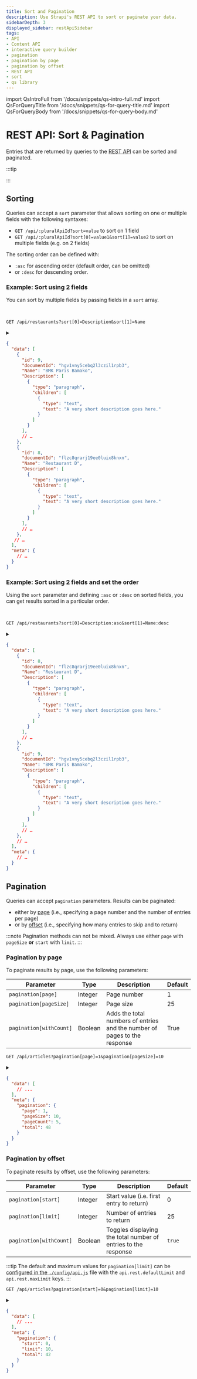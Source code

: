 ```yaml
---
title: Sort and Pagination
description: Use Strapi's REST API to sort or paginate your data.
sidebarDepth: 3
displayed_sidebar: restApiSidebar
tags:
- API
- Content API
- interactive query builder
- pagination
- pagination by page
- pagination by offset
- REST API
- sort
- qs library
---
```


import QsIntroFull from '/docs/snippets/qs-intro-full.md'
import QsForQueryTitle from '/docs/snippets/qs-for-query-title.md'
import QsForQueryBody from '/docs/snippets/qs-for-query-body.md'

# REST API: Sort & Pagination

Entries that are returned by queries to the [REST API](/dev-docs/api/rest) can be sorted and paginated.

:::tip

<QsIntroFull />

:::

## Sorting

Queries can accept a `sort` parameter that allows sorting on one or multiple fields with the following syntaxes:

- `GET /api/:pluralApiId?sort=value` to sort on 1 field
- `GET /api/:pluralApiId?sort[0]=value1&sort[1]=value2` to sort on multiple fields (e.g. on 2 fields)

The sorting order can be defined with:

- `:asc` for ascending order (default order, can be omitted)
- or `:desc` for descending order.


### Example: Sort using 2 fields

You can sort by multiple fields by passing fields in a `sort` array.

<br />

<ApiCall>
<Request title="Example request: Sort using 2 fields">

`GET /api/restaurants?sort[0]=Description&sort[1]=Name`

</Request>

<details>
<summary><QsForQueryTitle /></summary>

<QsForQueryBody />

```js
const qs = require('qs');
const query = qs.stringify({
  sort: ['Description', 'Name'],
}, {
  encodeValuesOnly: true, // prettify URL
});

await request(`/api/restaurants?${query}`);
```

</details>

<Response title="Example response">

```json
{
  "data": [
    {
      "id": 9,
      "documentId": "hgv1vny5cebq2l3czil1rpb3",
      "Name": "BMK Paris Bamako",
      "Description": [
        {
          "type": "paragraph",
          "children": [
            {
              "type": "text",
              "text": "A very short description goes here."
            }
          ]
        }
      ],
      // …
    },
    {
      "id": 8,
      "documentId": "flzc8qrarj19ee0luix8knxn",
      "Name": "Restaurant D",
      "Description": [
        {
          "type": "paragraph",
          "children": [
            {
              "type": "text",
              "text": "A very short description goes here."
            }
          ]
        }
      ],
      // …
    },
   // … 
  ],
  "meta": {
    // …
  }
}
```

</Response>
</ApiCall>

### Example: Sort using 2 fields and set the order

Using the `sort` parameter and defining `:asc` or  `:desc` on sorted fields, you can get results sorted in a particular order.

<br />

<ApiCall>
<Request title="Example request: Sort using 2 fields and set the order">

`GET /api/restaurants?sort[0]=Description:asc&sort[1]=Name:desc`

</Request>

<details>
<summary><QsForQueryTitle /></summary>

<QsForQueryBody />

```js
const qs = require('qs');
const query = qs.stringify({
  sort: ['Description:asc', 'Name:desc'],
}, {
  encodeValuesOnly: true, // prettify URL
});

await request(`/api/restaurants?${query}`);
```

</details>

<Response title="Example response">

```json
{
  "data": [
    {
      "id": 8,
      "documentId": "flzc8qrarj19ee0luix8knxn",
      "Name": "Restaurant D",
      "Description": [
        {
          "type": "paragraph",
          "children": [
            {
              "type": "text",
              "text": "A very short description goes here."
            }
          ]
        }
      ],
      // …
    },
    {
      "id": 9,
      "documentId": "hgv1vny5cebq2l3czil1rpb3",
      "Name": "BMK Paris Bamako",
      "Description": [
        {
          "type": "paragraph",
          "children": [
            {
              "type": "text",
              "text": "A very short description goes here."
            }
          ]
        }
      ],
      // …
    },
    // …
  ],
  "meta": {
    // …
  }
}
```

</Response>

</ApiCall>

## Pagination

Queries can accept `pagination` parameters. Results can be paginated:

- either by [page](#pagination-by-page) (i.e., specifying a page number and the number of entries per page)
- or by [offset](#pagination-by-offset) (i.e., specifying how many entries to skip and to return)

:::note
Pagination methods can not be mixed. Always use either `page` with `pageSize` **or** `start` with `limit`.
:::

### Pagination by page

To paginate results by page, use the following parameters:

| Parameter               | Type    | Description                                                               | Default |
| ----------------------- | ------- | ------------------------------------------------------------------------- | ------- |
| `pagination[page]`      | Integer | Page number                                                               | 1       |
| `pagination[pageSize]`  | Integer | Page size                                                                 | 25      |
| `pagination[withCount]` | Boolean | Adds the total numbers of entries and the number of pages to the response | True    |

<ApiCall>
<Request title="Example request: Return only 10 entries on page 1">

`GET /api/articles?pagination[page]=1&pagination[pageSize]=10`

</Request>

<details>
<summary><QsForQueryTitle /></summary>

<QsForQueryBody />

```js
const qs = require('qs');
const query = qs.stringify({
  pagination: {
    page: 1,
    pageSize: 10,
  },
}, {
  encodeValuesOnly: true, // prettify URL
});

await request(`/api/articles?${query}`);
```

</details>

<Response title="Example response">

```json
{
  "data": [
    // ...
  ],
  "meta": {
    "pagination": {
      "page": 1,
      "pageSize": 10,
      "pageCount": 5,
      "total": 48
    }
  }
}
```

</Response>
</ApiCall>

### Pagination by offset

To paginate results by offset, use the following parameters:

| Parameter               | Type    | Description                                                    | Default |
| ----------------------- | ------- | -------------------------------------------------------------- | ------- |
| `pagination[start]`     | Integer | Start value (i.e. first entry to return)                      | 0       |
| `pagination[limit]`     | Integer | Number of entries to return                                    | 25      |
| `pagination[withCount]` | Boolean | Toggles displaying the total number of entries to the response | `true`  |

:::tip
The default and maximum values for `pagination[limit]` can be [configured in the `./config/api.js`](/dev-docs/configurations/api) file with the `api.rest.defaultLimit` and `api.rest.maxLimit` keys.
:::

<ApiCall>
<Request title="Example request: Return only the first 10 entries using offset">

`GET /api/articles?pagination[start]=0&pagination[limit]=10`

</Request>

<details>
<summary><QsForQueryTitle /></summary>

<QsForQueryBody />

```js
const qs = require('qs');
const query = qs.stringify({
  pagination: {
    start: 0,
    limit: 10,
  },
}, {
  encodeValuesOnly: true, // prettify URL
});

await request(`/api/articles?${query}`);
```

</details>

<Response title="Example response">

```json
{
  "data": [
    // ...
  ],
  "meta": {
    "pagination": {
      "start": 0,
      "limit": 10,
      "total": 42
    }
  }
}
```

</Response>
</ApiCall>

